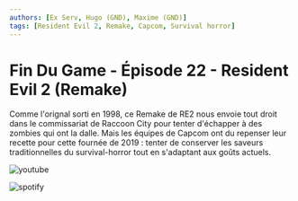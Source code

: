 ```yaml
---
authors: [Ex Serv, Hugo (GND), Maxime (GND)]
tags: [Resident Evil 2, Remake, Capcom, Survival horror]
---
```


# Fin Du Game - Épisode 22 - Resident Evil 2 (Remake)

Comme l'orignal sorti en 1998, ce Remake de RE2 nous envoie tout droit dans le commissariat de Raccoon City pour tenter d'échapper à des zombies qui ont la dalle. Mais les équipes de Capcom ont du repenser leur recette pour cette fournée de 2019 : tenter de conserver les saveurs traditionnelles du survival-horror tout en s'adaptant aux goûts actuels.

![youtube](https://www.youtube.com/watch?v=GUKJwRb3M6Y)

![spotify](https://open.spotify.com/episode/48Jwlq8zlwDIvN6B33cqO7)
